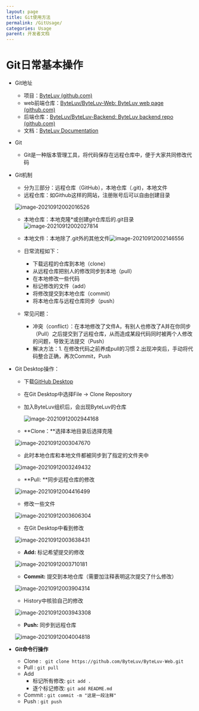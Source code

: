 ```yaml
---
layout: page
title: Git使用方法
permalink: /GitUsage/
categories: Usage
parent: 开发者文档
---
```


# Git日常基本操作

- Git地址

  - 项目：[ByteLuv (github.com)](https://github.com/ByteLuv)
  - web前端仓库：[ByteLuv/ByteLuv-Web: ByteLuv web page (github.com)](https://github.com/ByteLuv/ByteLuv-Web)
  - 后端仓库：[ByteLuv/ByteLuv-Backend: ByteLuv backend repo (github.com)](https://github.com/ByteLuv/ByteLuv-Backend)
  - 文档：[ByteLuv Documentation](https://byteluv.github.io/)

- Git

  - Git是一种版本管理工具，将代码保存在远程仓库中，便于大家共同修改代码

- Git机制

  - 分为三部分：远程仓库（GitHub），本地仓库（.git)，本地文件
  - 远程仓库：如Github这样的网站，注册账号后可以自由创建目录

  ![image-20210912002016526](/assets/images/image-20210912002016526.png)

  - 本地仓库：本地克隆*或创建git仓库后的.git目录![image-20210912002027814](/assets/images/image-20210912002027814.png)

  - 本地文件：本地除了.git外的其他文件![image-20210912002146556](/assets/images/image-20210912002146556.png)

  - 日常流程如下：

    - 下载远程的仓库到本地（clone）
    - 从远程仓库把别人的修改同步到本地（pull）
    - 在本地修改一些代码
    - 标记修改的文件（add）
    - 将修改提交到本地仓库（commit）
    - 将本地仓库与远程仓库同步（push）

  - 常见问题：

    - 冲突（conflict）：在本地修改了文件A，有别人也修改了A并在你同步（Pull）之后提交到了远程仓库，从而造成某段代码同时被两个人修改的问题，导致无法提交（Push）
    - 解决方法：1. 在修改代码之前养成pull的习惯    2.出现冲突后，手动将代码整合正确，再次Commit，Push

    

- Git Desktop操作：

  - 下载[GitHub Desktop](https://desktop.github.com/)

  - 在Git Desktop中选择File -> Clone Repository

  - 加入ByteLuv组织后，会出现ByteLuv的仓库

    ![image-20210912002944168](/assets/images/image-20210912002944168.png)

  - **Clone：**选择本地目录后选择克隆

  ![image-20210912003047670](/assets/images/image-20210912003047670.png)

  - 此时本地仓库和本地文件都被同步到了指定的文件夹中

  ![image-20210912003249432](/assets/images/image-20210912003249432.png)

  - **Pull: **同步远程仓库的修改

  ![image-20210912004416499](/assets/images/image-20210912004416499.png)

  - 修改一些文件

  ![image-20210912003606304](/assets/images/image-20210912003606304.png)

  - 在Git Desktop中看到修改

  ![image-20210912003638431](/assets/images/image-20210912003638431.png)

  - **Add:** 标记希望提交的修改

  ![image-20210912003710181](/assets/images/image-20210912003710181.png)

  - **Commit:** 提交到本地仓库（需要加注释表明这次提交了什么修改）

  ![image-20210912003904314](/assets/images/image-20210912003904314.png)

  - History中核验自己的修改

  ![image-20210912003943308](/assets/images/image-20210912003943308.png)

  - **Push:** 同步到远程仓库

  ![image-20210912004004818](/assets/images/image-20210912004004818.png)

- **Git命令行操作**

  - Clone : ``` git clone https://github.com/ByteLuv/ByteLuv-Web.git```
  - Pull : ```git pull ```
  - Add 
    - 标记所有修改: ``` git add . ```
    - 逐个标记修改: ```git add README.md```
  - Commit : ```git commit -m "这是一段注释"```
  - Push : ```git push```


[jekyll-organization]: https://github.com/jekyll

